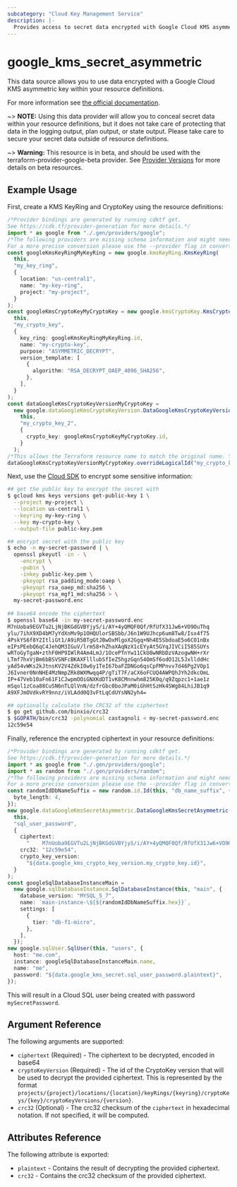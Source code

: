 ```yaml
---
subcategory: "Cloud Key Management Service"
description: |-
  Provides access to secret data encrypted with Google Cloud KMS asymmetric key
---
```


# google\_kms\_secret\_asymmetric

This data source allows you to use data encrypted with a Google Cloud KMS asymmetric key
within your resource definitions.

For more information see
[the official documentation](https://cloud.google.com/kms/docs/encrypt-decrypt-rsa).

\~> **NOTE:** Using this data provider will allow you to conceal secret data within your
resource definitions, but it does not take care of protecting that data in the
logging output, plan output, or state output.  Please take care to secure your secret
data outside of resource definitions.

\~> **Warning:** This resource is in beta, and should be used with the terraform-provider-google-beta provider.
See [Provider Versions](https://terraform.io/docs/providers/google/guides/provider_versions.html) for more details on beta resources.

## Example Usage

First, create a KMS KeyRing and CryptoKey using the resource definitions:

```typescript
/*Provider bindings are generated by running cdktf get.
See https://cdk.tf/provider-generation for more details.*/
import * as google from "./.gen/providers/google";
/*The following providers are missing schema information and might need manual adjustments to synthesize correctly: google.
For a more precise conversion please use the --provider flag in convert.*/
const googleKmsKeyRingMyKeyRing = new google.kmsKeyRing.KmsKeyRing(
  this,
  "my_key_ring",
  {
    location: "us-central1",
    name: "my-key-ring",
    project: "my-project",
  }
);
const googleKmsCryptoKeyMyCryptoKey = new google.kmsCryptoKey.KmsCryptoKey(
  this,
  "my_crypto_key",
  {
    key_ring: googleKmsKeyRingMyKeyRing.id,
    name: "my-crypto-key",
    purpose: "ASYMMETRIC_DECRYPT",
    version_template: [
      {
        algorithm: "RSA_DECRYPT_OAEP_4096_SHA256",
      },
    ],
  }
);
const dataGoogleKmsCryptoKeyVersionMyCryptoKey =
  new google.dataGoogleKmsCryptoKeyVersion.DataGoogleKmsCryptoKeyVersion(
    this,
    "my_crypto_key_2",
    {
      crypto_key: googleKmsCryptoKeyMyCryptoKey.id,
    }
  );
/*This allows the Terraform resource name to match the original name. You can remove the call if you don't need them to match.*/
dataGoogleKmsCryptoKeyVersionMyCryptoKey.overrideLogicalId("my_crypto_key");

```

Next, use the [Cloud SDK](https://cloud.google.com/kms/docs/encrypt-decrypt-rsa#kms-encrypt-asymmetric-cli) to encrypt
some sensitive information:

```bash
## get the public key to encrypt the secret with
$ gcloud kms keys versions get-public-key 1 \
  --project my-project \
  --location us-central1 \
  --keyring my-key-ring \
  --key my-crypto-key \
  --output-file public-key.pem

## encrypt secret with the public key
$ echo -n my-secret-password | \
  openssl pkeyutl -in - \
    -encrypt \
    -pubin \
    -inkey public-key.pem \
    -pkeyopt rsa_padding_mode:oaep \
    -pkeyopt rsa_oaep_md:sha256 \
    -pkeyopt rsa_mgf1_md:sha256 > \
  my-secret-password.enc
  
## base64 encode the ciphertext  
$ openssl base64 -in my-secret-password.enc
M7nUoba9EGVTu2LjNjBKGdGVBYjyS/i/AY+4yQMQF0Qf/RfUfX31Jw6+VO9OuThq
ylu/7ihX9XD4bM7yYdXnMv9p1OHQUlorSBSbb/J6n1W9UJhcp6um8Tw8/Isx4f75
4PskYS6f8Y2ItliGt1/A9iR5BTgGtJBwOxMlgoX2Ggq+Nh4E5SbdoaE5o6CO1nBx
eIPsPEebQ6qC4JehQM3IGuV/lrm58+hZhaXAqNzX1cEYyAt5GYqJIVCiI585SUYs
wRToGyTgaN+zthF0HP9IWlR4Am4LmJ/1OcePTnYw11CkU8wNRbDzVAzogwNH+rXr
LTmf7hxVjBm6bBSVSNFcBKAXFlllubSfIeZ5hgzGqn54OmSf6odO12L5JxllddHc
yAd54vWKs2kJtnsKV2V4ZdkI0w6y1TeI67baFZDNGo6qsCpFMPnvv7d46Pg2VOp1
J6Ivner0NnNHE4MzNmpZRk8WXMwqq4P/gTiT7F/aCX6oFCUQ4AWPQhJYh2dkcOmL
IP+47Veb10aFn61F1CJwpmOOiGNXKdDT1vK8CMnnwhm825K0q/q9Zqpzc1+1ae1z
mSqol1zCoa88CuSN6nTLQlVnN/dzfrGbc0boJPaM0iGhHtSzHk4SWg84LhiJB1q9
A9XFJmOVdkvRY9nnz/iVLAdd0Q3vFtLqCdUYsNN2yh4=

## optionally calculate the CRC32 of the ciphertext
$ go get github.com/binxio/crc32 
$ $GOPATH/bin/crc32 -polynomial castagnoli < my-secret-password.enc
12c59e54
```

Finally, reference the encrypted ciphertext in your resource definitions:

```typescript
/*Provider bindings are generated by running cdktf get.
See https://cdk.tf/provider-generation for more details.*/
import * as google from "./.gen/providers/google";
import * as random from "./.gen/providers/random";
/*The following providers are missing schema information and might need manual adjustments to synthesize correctly: google, random.
For a more precise conversion please use the --provider flag in convert.*/
const randomIdDbNameSuffix = new random.id.Id(this, "db_name_suffix", {
  byte_length: 4,
});
new google.dataGoogleKmsSecretAsymmetric.DataGoogleKmsSecretAsymmetric(
  this,
  "sql_user_password",
  {
    ciphertext:
      "    M7nUoba9EGVTu2LjNjBKGdGVBYjyS/i/AY+4yQMQF0Qf/RfUfX31Jw6+VO9OuThq\n    ylu/7ihX9XD4bM7yYdXnMv9p1OHQUlorSBSbb/J6n1W9UJhcp6um8Tw8/Isx4f75\n    4PskYS6f8Y2ItliGt1/A9iR5BTgGtJBwOxMlgoX2Ggq+Nh4E5SbdoaE5o6CO1nBx\n    eIPsPEebQ6qC4JehQM3IGuV/lrm58+hZhaXAqNzX1cEYyAt5GYqJIVCiI585SUYs\n    wRToGyTgaN+zthF0HP9IWlR4Am4LmJ/1OcePTnYw11CkU8wNRbDzVAzogwNH+rXr\n    LTmf7hxVjBm6bBSVSNFcBKAXFlllubSfIeZ5hgzGqn54OmSf6odO12L5JxllddHc\n    yAd54vWKs2kJtnsKV2V4ZdkI0w6y1TeI67baFZDNGo6qsCpFMPnvv7d46Pg2VOp1\n    J6Ivner0NnNHE4MzNmpZRk8WXMwqq4P/gTiT7F/aCX6oFCUQ4AWPQhJYh2dkcOmL\n    IP+47Veb10aFn61F1CJwpmOOiGNXKdDT1vK8CMnnwhm825K0q/q9Zqpzc1+1ae1z\n    mSqol1zCoa88CuSN6nTLQlVnN/dzfrGbc0boJPaM0iGhHtSzHk4SWg84LhiJB1q9\n    A9XFJmOVdkvRY9nnz/iVLAdd0Q3vFtLqCdUYsNN2yh4=\n",
    crc32: "12c59e54",
    crypto_key_version:
      "${data.google_kms_crypto_key_version.my_crypto_key.id}",
  }
);
const googleSqlDatabaseInstanceMain =
  new google.sqlDatabaseInstance.SqlDatabaseInstance(this, "main", {
    database_version: "MYSQL_5_7",
    name: `main-instance-\${${randomIdDbNameSuffix.hex}}`,
    settings: [
      {
        tier: "db-f1-micro",
      },
    ],
  });
new google.sqlUser.SqlUser(this, "users", {
  host: "me.com",
  instance: googleSqlDatabaseInstanceMain.name,
  name: "me",
  password: "${data.google_kms_secret.sql_user_password.plaintext}",
});

```

This will result in a Cloud SQL user being created with password `mySecretPassword`.

## Argument Reference

The following arguments are supported:

* `ciphertext` (Required) - The ciphertext to be decrypted, encoded in base64
* `cryptoKeyVersion` (Required) - The id of the CryptoKey version that will be used to
  decrypt the provided ciphertext. This is represented by the format
  `projects/{project}/locations/{location}/keyRings/{keyring}/cryptoKeys/{key}/cryptoKeyVersions/{version}`.
* `crc32` (Optional) - The crc32 checksum of the `ciphertext` in hexadecimal notation. If not specified, it will be computed.

## Attributes Reference

The following attribute is exported:

* `plaintext` - Contains the result of decrypting the provided ciphertext.
* `crc32` - Contains the crc32 checksum of the provided ciphertext.
